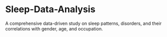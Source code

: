 # Sleep-Data-Analysis
A comprehensive data-driven study on sleep patterns, disorders, and their correlations with gender, age, and occupation.
